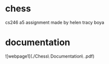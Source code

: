 # chess
cs246 a5 assignment
made by helen tracy boya
# documentation
![webpage1](./Chess\ Documentation\ .pdf)

